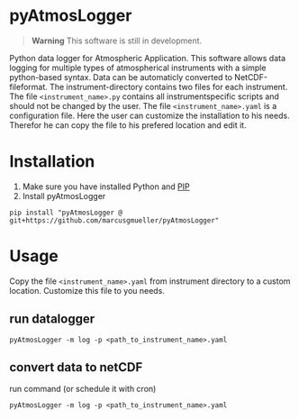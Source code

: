 # pyAtmosLogger
> **Warning**
> This software is still in development.

Python data logger for Atmospheric Application. This software allows data logging for multiple types of atmospherical instruments with a simple python-based syntax. Data can be automaticly converted to NetCDF-fileformat. The instrument-directory contains two files for each instrument. The file ```<instrument_name>.py``` contains all instrumentspecific scripts and should not be changed by the user. The file  ```<instrument_name>.yaml``` is a configuration file. Here the user can customize the installation to his needs. Therefor he can copy the file to his prefered location and edit it.

# Installation
1. Make sure you have installed Python and [PIP](https://pip.pypa.io/en/stable/)
2. Install pyAtmosLogger
```
pip install "pyAtmosLogger @ git+https://github.com/marcusgmueller/pyAtmosLogger"
```

# Usage
Copy the file ```<instrument_name>.yaml``` from instrument directory to a custom location. Customize this file to you needs.
## run datalogger
```
pyAtmosLogger -m log -p <path_to_instrument_name>.yaml
```
## convert data to netCDF
run command (or schedule it with cron)
```
pyAtmosLogger -m log -p <path_to_instrument_name>.yaml
```
